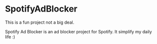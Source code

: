 SpotifyAdBlocker
================

This is a fun project not a big deal.

Spotify Ad Blocker is an ad blocker project for Spotify. It simplify my daily life :)
